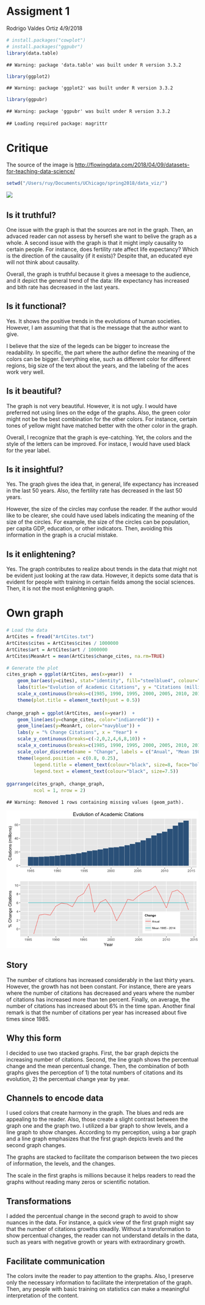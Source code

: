 Assigment 1
================
Rodrigo Valdes Ortiz
4/9/2018

``` r
# install.packages("cowplot")
# install.packages("ggpubr")
library(data.table)
```

    ## Warning: package 'data.table' was built under R version 3.3.2

``` r
library(ggplot2)
```

    ## Warning: package 'ggplot2' was built under R version 3.3.2

``` r
library(ggpubr)
```

    ## Warning: package 'ggpubr' was built under R version 3.3.2

    ## Loading required package: magrittr

Critique
========

The source of the image is <http://flowingdata.com/2018/04/09/datasets-for-teaching-data-science/>

``` r
setwd("/Users/ruy/Documents/UChicago/spring2018/data_viz/")
```

![](critique_gap_minder.png)

Is it truthful?
---------------

One issue with the graph is that the sources are not in the graph. Then, an advaced reader can not assess by hersefl she want to belive the graph as a whole. A second issue with the graph is that it might imply causality to certain people. For instance, does fertility rate affect life expectancy? Which is the direction of the causality (if it exists)? Despite that, an educated eye will not think about causality.

Overall, the graph is truthful because it gives a meesage to the audience, and it depict the general trend of the data: life expectancy has increased and bith rate has decreased in the last years.

Is it functional?
-----------------

Yes. It shows the positive trends in the evolutions of human societies. However, I am assuming that that is the message that the author want to give.

I believe that the size of the legeds can be bigger to increase the readability. In specific, the part where the author define the meaning of the colors can be bigger. Everything else, such as different color for different regions, big size of the text about the years, and the labeling of the aces work very well.

Is it beautiful?
----------------

The graph is not very beautiful. However, it is not ugly. I would have preferred not using lines on the edge of the graphs. Also, the green color might not be the best combination for the other colors. For instance, certain tones of yellow might have matched better with the other color in the graph.

Overall, I recognize that the graph is eye-catching. Yet, the colors and the style of the letters can be improved. For instace, I would have used black for the year label.

Is it insightful?
-----------------

Yes. The graph gives the idea that, in general, life expectancy has increased in the last 50 years. Also, the fertility rate has decreased in the last 50 years.

However, the size of the circles may confuse the reader. If the author would like to be clearer, she could have used labels indicating the meaning of the size of the circles. For example, the size of the circles can be population, per capita GDP, education, or other indicators. Then, avoiding this information in the graph is a crucial mistake.

Is it enlightening?
-------------------

Yes. The graph contributes to realize about trends in the data that might not be evident just looking at the raw data. However, it depicts some data that is evident for people with training in certain fields among the social sciences. Then, it is not the most enlightening graph.

Own graph
=========

``` r
# Load the data
ArtCites = fread("ArtCites.txt")
ArtCites$cites = ArtCites$cites / 1000000
ArtCites$art = ArtCites$art / 1000000
ArtCites$MeanArt = mean(ArtCites$change_cites, na.rm=TRUE)
```

``` r
# Generate the plot
cites_graph = ggplot(ArtCites, aes(x=year))  + 
    geom_bar(aes(y=cites), stat="identity", fill="steelblue4", colour="steelblue4") +
    labs(title="Evolution of Academic Citations", y = "Citations (millions)", x = " ", colour = "Variables") +
    scale_x_continuous(breaks=c(1985, 1990, 1995, 2000, 2005, 2010, 2015)) +
    theme(plot.title = element_text(hjust = 0.5))

change_graph = ggplot(ArtCites, aes(x=year))  + 
    geom_line(aes(y=change_cites, color="indianred4")) +
    geom_line(aes(y=MeanArt, color="navyblue")) +
    labs(y = "% Change Citations", x = "Year") +
    scale_y_continuous(breaks=c(-2,0,2,4,6,8,10)) +
    scale_x_continuous(breaks=c(1985, 1990, 1995, 2000, 2005, 2010, 2015)) +
    scale_color_discrete(name = "Change", labels = c("Anual", "Mean 1985 - 2014")) +
    theme(legend.position = c(0.8, 0.25), 
          legend.title = element_text(colour="black", size=8, face="bold"), 
          legend.text = element_text(colour="black", size=7.5))
  
ggarrange(cites_graph, change_graph,
          ncol = 1, nrow = 2)
```

    ## Warning: Removed 1 rows containing missing values (geom_path).

![](Assigment1_files/figure-markdown_github/unnamed-chunk-4-1.png)

Story
-----

The number of citations has increased considerably in the last thirty years. However, the growth has not been constant. For instance, there are years where the number of citations has decreased and years where the number of citations has increased more than ten percent. Finally, on average, the number of citations has increased about 6% in the time span. Another final remark is that the number of citations per year has increased about five times since 1985.

Why this form
-------------

I decided to use two stacked graphs. First, the bar graph depicts the increasing number of citations. Second, the line graph shows the percentual change and the mean percentual change. Then, the combination of both graphs gives the perception of 1) the total numbers of citations and its evolution, 2) the percentual change year by year.

Channels to encode data
-----------------------

I used colors that create harmony in the graph. The blues and reds are appealing to the reader. Also, those create a slight contrast between the graph one and the graph two. I utilized a bar graph to show levels, and a line graph to show changes. According to my perception, using a bar graph and a line graph emphasizes that the first graph depicts levels and the second graph changes.

The graphs are stacked to facilitate the comparison between the two pieces of information, the levels, and the changes.

The scale in the first graphs is millions because it helps readers to read the graphs without reading many zeros or scientific notation.

Transformations
---------------

I added the percentual change in the second graph to avoid to show nuances in the data. For instance, a quick view of the first graph might say that the number of citations growths steadily. Without a transformation to show percentual changes, the reader can not understand details in the data, such as years with negative growth or years with extraordinary growth.

Facilitate communication
------------------------

The colors invite the reader to pay attention to the graphs. Also, I preserve only the necessary information to facilitate the interpretation of the graph. Then, any people with basic training on statistics can make a meaningful interpretation of the content.
